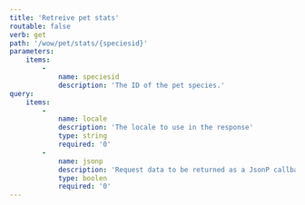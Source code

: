 ```yaml
---
title: 'Retreive pet stats'
routable: false
verb: get
path: '/wow/pet/stats/{speciesid}'
parameters:
    items:
        -
            name: speciesid
            description: 'The ID of the pet species.'
query:
    items:
        -
            name: locale
            description: 'The locale to use in the response'
            type: string
            required: '0'
        -
            name: jsonp
            description: 'Request data to be returned as a JsonP callback'
            type: boolen
            required: '0'
---
```


